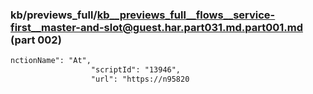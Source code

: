 ### kb/previews_full/kb__previews_full__flows__service-first__master-and-slot@guest.har.part031.md.part001.md (part 002)

```md
nctionName": "At",
                  "scriptId": "13946",
                  "url": "https://n95820
```

```
